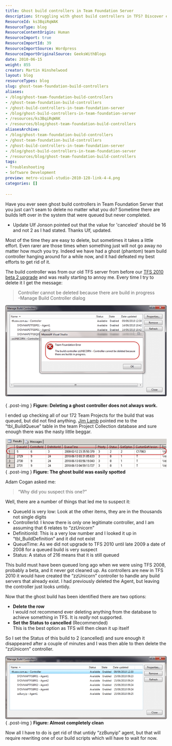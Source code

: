 ```yaml
---
title: Ghost build controllers in Team Foundation Server
description: Struggling with ghost build controllers in TFS? Discover effective solutions to identify and delete stubborn builds, ensuring a clean development environment.
ResourceId: ks3BqiRqWAK
ResourceType: blog
ResourceContentOrigin: Human
ResourceImport: true
ResourceImportId: 39
ResourceImportSource: Wordpress
ResourceImportOriginalSource: GeeksWithBlogs
date: 2010-06-15
weight: 855
creator: Martin Hinshelwood
layout: blog
resourceTypes: blog
slug: ghost-team-foundation-build-controllers
aliases:
- /blog/ghost-team-foundation-build-controllers
- /ghost-team-foundation-build-controllers
- /ghost-build-controllers-in-team-foundation-server
- /blog/ghost-build-controllers-in-team-foundation-server
- /resources/ks3BqiRqWAK
- /resources/blog/ghost-team-foundation-build-controllers
aliasesArchive:
- /blog/ghost-team-foundation-build-controllers
- /ghost-team-foundation-build-controllers
- /ghost-build-controllers-in-team-foundation-server
- /blog/ghost-build-controllers-in-team-foundation-server
- /resources/blog/ghost-team-foundation-build-controllers
tags:
- Troubleshooting
- Software Development
preview: metro-visual-studio-2010-128-link-4-4.png
categories: []

---
```

Have you ever seen ghost build controllers in Team Foundation Server that you just can't seam to delete no matter what you do? Sometime there are builds left over in the system that were queued but never completed.

- Update Ulf Jonson pointed out that the value for 'canceled' should be 16 and not 2 as I had stated. Thanks Ulf, updated.

Most of the time they are easy to delete, but sometimes it takes a little effort. Even rarer are those times when something just will not go away no matter how much you try. Indeed we have had a ghost (phantom) team build controller hanging around for a while now, and it had defeated my best efforts to get rid of it.

The build controller was from our old TFS server from before our [TFS 2010 beta 2 upgrade](http://blog.hinshelwood.com/deploying-visual-studio-2010-team-foundation-server-beta-2-done/) and was really starting to annoy me. Every time I try to delete it I get the message:

> Controller cannot be deleted because there are build in progress  
> \-Manage Build Controller dialog

![SNAGHTMLa942cd](images/Gettingridofghostteamfoundationbuildcont_9102-SNAGHTMLa942cd-2-2.png)   
{ .post-img }
**Figure: Deleting a ghost controller does not always work.**

I ended up checking all of our 172 Team Projects for the build that was queued, but did not find anything. [Jim Lamb](http://blogs.msdn.com/b/jimlamb/) pointed me to the “tbl_BuildQueue” table in the team Project Collection database and sure enough there was the nasty little beggar.

![image](images/Gettingridofghostteamfoundationbuildcont_9102-image_-1-1.png)  
{ .post-img }
**Figure: The ghost build was easily spotted**

Adam Cogan asked me:

> “Why did you suspect this one?”

Well, there are a number of things that led me to suspect it:

- QueueId is very low: Look at the other items, they are in the thousands not single digits
- ControllerId: I know there is only one legitimate controller, and I am assuming that 6 relates to “zzUnicorn”
- DefinitionId: This is a very low number and I looked it up in “tbl_BuildDefinition” and it did not exist
- QueueTime: As we did not upgrade to TFS 2010 until late 2009 a date of 2008 for a queued build is very suspect
- Status: A status of 216 means that it is still queued

This build must have been queued long ago when we were using TFS 2008, probably a beta, and it never got cleaned up. As controllers are new in TFS 2010 it would have created the “zzUnicorn” controller to handle any build servers that already exist. I had previously deleted the Agent, but leaving the controller just looks untidy.

Now that the ghost build has been identified there are two options:

- **Delete the row**  
   I would not recommend ever deleting anything from the database to achieve something in TFS. It is _really_ not supported.
- **Set the Status to cancelled** (Recommended)  
   This is the best option as TFS will then clean it up itself

So I set the Status of this build to 2 (cancelled) and sure enough it disappeared after a couple of minutes and I was then able to then delete the “zzUnicorn” controller.

![SNAGHTMLc40486](images/Gettingridofghostteamfoundationbuildcont_9102-SNAGHTMLc40486-3-3.png)  
{ .post-img }
**Figure: Almost completely clean**

Now all I have to do is get rid of that untidy “zzBunyip” agent, but that will require rewriting one of our build scripts which will have to wait for now.

